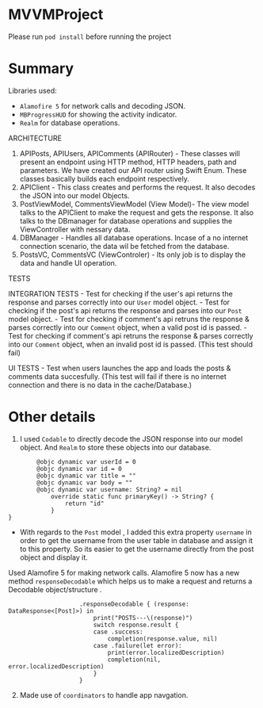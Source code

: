 # MVVMProject
Please run `pod install` before running the project
# Summary

Libraries used:
- `Alamofire 5` for network calls and decoding JSON.
- `MBProgressHUD` for showing the activity indicator.
- `Realm` for database operations.

ARCHITECTURE
1) APIPosts, APIUsers, APIComments (APIRouter) - These classes  will present an endpoint using HTTP method, HTTP headers, path and parameters. We have created our API router using Swift Enum. These classes basically builds each endpoint respectively. 
2) APIClient - This class creates and performs the request. It also decodes the JSON into our model Objects.
3) PostViewModel, CommentsViewModel (View Model)-  The view model talks to the APIClient to make the request and gets the response. It also talks to the DBmanager for database operations and supplies the ViewController with nessary data.
4) DBManager -  Handles all database operations. Incase of a no internet connection scenario, the data wil be fetched from the database.
5) PostsVC, CommentsVC (ViewControler) - Its only job is to display the data and handle UI operation. 

TESTS

INTEGRATION TESTS
    - Test for checking if the user's api returns the response and parses correctly into our `User` model object.
    - Test for checking if the post's api returns the response and parses into our `Post` model object.
    - Test for checking if comment's api retruns the response & parses correctly into our `Comment` object, when a valid post id is passed.
    - Test for checking if  comment's api retruns the response & parses correctly into our `Comment` object, when an invalid post id is passed. (This test should fail)
    
UI TESTS
    - Test when users launches the app and loads the posts & comments data succesfully.  (This test will fail if there is no internet connection and there is no data in the cache/Database.)
    
 
# Other details
1. I used `Codable`  to directly decode the JSON response into our model object.  And `Realm` to store these objects into our database.
```class Post: Object, Codable {
        @objc dynamic var userId = 0
        @objc dynamic var id = 0
        @objc dynamic var title = ""
        @objc dynamic var body = ""
        @objc dynamic var username: String? = nil
            override static func primaryKey() -> String? {
                return "id"
            }
}
```
- With regards to the `Post` model , I  added this extra property  `username`  in order to get the username  from the user table in database and  assign it to this property.  So its easier to get the username directly from the post object and display it.


 Used Alamofire 5 for making network calls.  Alamofire 5 now has  a new method `responseDecodable` which helps  us to make a request and returns a Decodable object/structure .

```            AF.request(APIPosts.allposts)
                    .responseDecodable { (response: DataResponse<[Post]>) in
                        print("POSTS---\(response)")
                        switch response.result {
                        case .success:
                            completion(response.value, nil)
                        case .failure(let error):
                            print(error.localizedDescription)
                            completion(nil, error.localizedDescription)
                        }
                    }
```

2. Made use of `coordinators` to handle app navgation.
